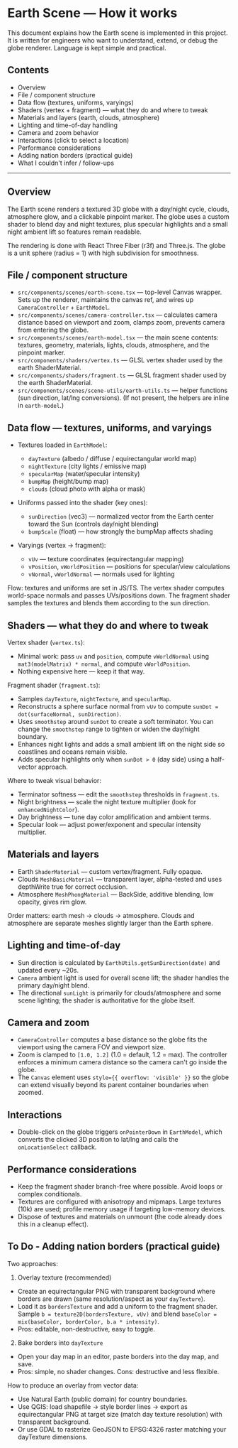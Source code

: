 # Earth Scene — How it works

This document explains how the Earth scene is implemented in this project. It is written for engineers who want to understand, extend, or debug the globe renderer. Language is kept simple and practical.

## Contents
- Overview
- File / component structure
- Data flow (textures, uniforms, varyings)
- Shaders (vertex + fragment) — what they do and where to tweak
- Materials and layers (earth, clouds, atmosphere)
- Lighting and time-of-day handling
- Camera and zoom behavior
- Interactions (click to select a location)
- Performance considerations
- Adding nation borders (practical guide)
- What I couldn't infer / follow-ups

---

## Overview

The Earth scene renders a textured 3D globe with a day/night cycle, clouds, atmosphere glow, and a clickable pinpoint marker. The globe uses a custom shader to blend day and night textures, plus specular highlights and a small night ambient lift so features remain readable.

The rendering is done with React Three Fiber (r3f) and Three.js. The globe is a unit sphere (radius = 1) with high subdivision for smoothness.

## File / component structure

- `src/components/scenes/earth-scene.tsx` — top-level Canvas wrapper. Sets up the renderer, maintains the canvas ref, and wires up `CameraController` + `EarthModel`.
- `src/components/scenes/camera-controller.tsx` — calculates camera distance based on viewport and zoom, clamps zoom, prevents camera from entering the globe.
- `src/components/scenes/earth-model.tsx` — the main scene contents: textures, geometry, materials, lights, clouds, atmosphere, and the pinpoint marker.
- `src/components/shaders/vertex.ts` — GLSL vertex shader used by the earth ShaderMaterial.
- `src/components/shaders/fragment.ts` — GLSL fragment shader used by the earth ShaderMaterial.
- `src/components/scenes/scene-utils/earth-utils.ts` — helper functions (sun direction, lat/lng conversions). (If not present, the helpers are inline in `earth-model`.)

## Data flow — textures, uniforms, and varyings

- Textures loaded in `EarthModel`:
  - `dayTexture` (albedo / diffuse / equirectangular world map)
  - `nightTexture` (city lights / emissive map)
  - `specularMap` (water/specular intensity)
  - `bumpMap` (height/bump map)
  - `clouds` (cloud photo with alpha or mask)

- Uniforms passed into the shader (key ones):
  - `sunDirection` (vec3) — normalized vector from the Earth center toward the Sun (controls day/night blending)
  - `bumpScale` (float) — how strongly the bumpMap affects shading

- Varyings (vertex -> fragment):
  - `vUv` — texture coordinates (equirectangular mapping)
  - `vPosition`, `vWorldPosition` — positions for specular/view calculations
  - `vNormal`, `vWorldNormal` — normals used for lighting

Flow: textures and uniforms are set in JS/TS. The vertex shader computes world-space normals and passes UVs/positions down. The fragment shader samples the textures and blends them according to the sun direction.

## Shaders — what they do and where to tweak

Vertex shader (`vertex.ts`):
- Minimal work: pass `uv` and `position`, compute `vWorldNormal` using `mat3(modelMatrix) * normal`, and compute `vWorldPosition`.
- Nothing expensive here — keep it that way.

Fragment shader (`fragment.ts`):
- Samples `dayTexture`, `nightTexture`, and `specularMap`.
- Reconstructs a sphere surface normal from `vUv` to compute `sunDot = dot(surfaceNormal, sunDirection)`.
- Uses `smoothstep` around `sunDot` to create a soft terminator. You can change the `smoothstep` range to tighten or widen the day/night boundary.
- Enhances night lights and adds a small ambient lift on the night side so coastlines and oceans remain visible.
- Adds specular highlights only when `sunDot > 0` (day side) using a half-vector approach.

Where to tweak visual behavior:
- Terminator softness — edit the `smoothstep` thresholds in `fragment.ts`.
- Night brightness — scale the night texture multiplier (look for `enhancedNightColor`).
- Day brightness — tune day color amplification and ambient terms.
- Specular look — adjust power/exponent and specular intensity multiplier.

## Materials and layers

- Earth `ShaderMaterial` — custom vertex/fragment. Fully opaque.
- Clouds `MeshBasicMaterial` — transparent layer, alpha-tested and uses depthWrite true for correct occlusion.
- Atmosphere `MeshPhongMaterial` — BackSide, additive blending, low opacity, gives rim glow.

Order matters: earth mesh -> clouds -> atmosphere. Clouds and atmosphere are separate meshes slightly larger than the Earth sphere.

## Lighting and time-of-day

- Sun direction is calculated by `EarthUtils.getSunDirection(date)` and updated every ~20s.
- `Camera` ambient light is used for overall scene lift; the shader handles the primary day/night blend.
- The directional `sunLight` is primarily for clouds/atmosphere and some scene lighting; the shader is authoritative for the globe itself.

## Camera and zoom

- `CameraController` computes a base distance so the globe fits the viewport using the camera FOV and viewport size.
- Zoom is clamped to `[1.0, 1.2]` (1.0 = default, 1.2 = max). The controller enforces a minimum camera distance so the camera can't go inside the globe.
- The `Canvas` element uses `style={{ overflow: 'visible' }}` so the globe can extend visually beyond its parent container boundaries when zoomed.

## Interactions

- Double-click on the globe triggers `onPointerDown` in `EarthModel`, which converts the clicked 3D position to lat/lng and calls the `onLocationSelect` callback.

## Performance considerations

- Keep the fragment shader branch-free where possible. Avoid loops or complex conditionals.
- Textures are configured with anisotropy and mipmaps. Large textures (10k) are used; profile memory usage if targeting low-memory devices.
- Dispose of textures and materials on unmount (the code already does this in a cleanup effect).

## To Do - Adding nation borders (practical guide)

Two approaches:

1) Overlay texture (recommended)
- Create an equirectangular PNG with transparent background where borders are drawn (same resolution/aspect as your `dayTexture`).
- Load it as `bordersTexture` and add a uniform to the fragment shader. Sample `b = texture2D(bordersTexture, vUv)` and blend `baseColor = mix(baseColor, borderColor, b.a * intensity)`.
- Pros: editable, non-destructive, easy to toggle.

2) Bake borders into `dayTexture`
- Open your day map in an editor, paste borders into the day map, and save.
- Pros: simple, no shader changes. Cons: destructive and less flexible.

How to produce an overlay from vector data:
- Use Natural Earth (public domain) for country boundaries.
- Use QGIS: load shapefile → style border lines → export as equirectangular PNG at target size (match day texture resolution) with transparent background.
- Or use GDAL to rasterize GeoJSON to EPSG:4326 raster matching your dayTexture dimensions.
